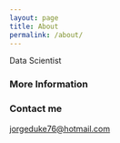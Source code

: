 ```yaml
---
layout: page
title: About
permalink: /about/
---
```


Data Scientist

### More Information



### Contact me

[jorgeduke76@hotmail.com](mailto:jorgeduke76@hotmail.com)
